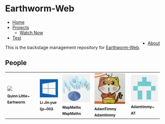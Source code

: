<h1>
    Earthworm-Web
</h1>
	<div id="list">
		<ul>
			<li>
	    <a href="/">
		Home
	    </a>
	</li>
			<li>
	    <a href="/projects">
		Projects
	    </a>
				<ul>
					<li>
		    <a href="/projects/watch_now">
			Watch Now
		    </a>
		</li>
				</ul>
			</li>
			<li><a href="/test" class="active">Test</a></li>
			<li style="float: right;"><a href="/about">About</a></li>
		</ul>
	</div>
<p>This is the backstage management repository for <a href="https://earthworm-web.github.io" target="_blank">Earthworm-Web</a>.</p>
<h2>
    People
</h2>
<table class="users">
    <tr>
	<td>
	    <a href="https:/github.com/Little-Earhworm">
		<img src="/images/users/little-earthworm.jpg width="100px;">
		<br>
		<sub>
		    <b>
			Quinn Little-Earhworm
		    </b>
		</sub>
	    </a>
	</td>
	<td>
	    <a href="https:/github.com/ljy-002">
		<img src="/images/users/ljy-002.jpg" width="100px;">
		<br>
		<sub>
		    <b>
			Li Jin yue ljy-002
		    </b>
		</sub>
	    </a>
	</td>
	<td>
	    <a href="https:/github.com/MapMaths">
		<img src="/images/users/mapmaths.png" width="100px;">
		<br>
		<sub>
		    <b>
			MapMaths MapMaths
		    </b>
		</sub>
	    </a>
	</td>
	<td>
	    <a href="https:/github.com/Adamtimmy">
		<img src="/images/users/adamtimmy.jpg" width="100px;">
		<br>
		<sub>
		    <b>
			AdamTimmy Adamtimmy
		    </b>
		</sub>
	    </a>
	</td>
	<td>
	    <a href="https:/github.com/Adamtimmy-AT">
		<img src="/images/users/adamtimmy-at.png" width="100px;">
		<br>
		<sub>
		    <b>
			Adamtimmy-AT
		    </b>
		</sub>
	    </a>
	</td>
    </tr>
</table>
